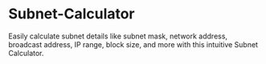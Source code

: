 # Subnet-Calculator
Easily calculate subnet details like subnet mask, network address, broadcast address, IP range, block size, and more with this intuitive Subnet Calculator.
